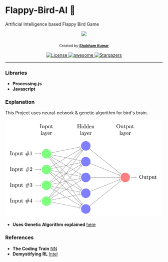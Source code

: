# Flappy-Bird-AI :baby_chick:
Artificial Intelligence based Flappy Bird Game



<p align="center">
  <img src="assets/game.PNG" height="350">
</p>

<p align="center">
  <sub>Created by <a href="https://github.com/imskr"><strong>Shubham Kumar</strong></a>
</p>

<p align="center">
<a href="https://github.com/imskr/Flappy-Bird-AI/blob/master/LICENSE">
    <img src="https://img.shields.io/badge/License-MIT-orange.svg?longCache=true" alt="License">
</a>
  
<a href="https://github.com/imskr">
    <img src="https://cdn.rawgit.com/sindresorhus/awesome/d7305f38d29fed78fa85652e3a63e154dd8e8829/media/badge.svg" alt="awesome">
</a>

<a href="https://github.com/imskr/Flappy-Bird-AI/stargazers">
    <img src="https://img.shields.io/github/stars/imskr/Flappy-Bird-AI.svg?style=social" alt="Stargazers">
</a>
</p> 

<hr noshade>

### Libraries

* **Processing.js**
* **Javascript**

### Explanation
This Project uses neural-network & genetic algorithm for bird's brain.

![nn](assets/nn.png)

* **Uses Genetic Algorithm explained** [here](https://medium.com/code-to-express/demystifying-genetic-algorithm-a91a57bd8c53)

### References
* **The Coding Train** [NN](https://github.com/CodingTrain/Toy-Neural-Network-JS)
* **Demystifying RL** [Intel](https://www.intel.ai/demystifying-deep-reinforcement-learning/#gs.0lgpgr)
